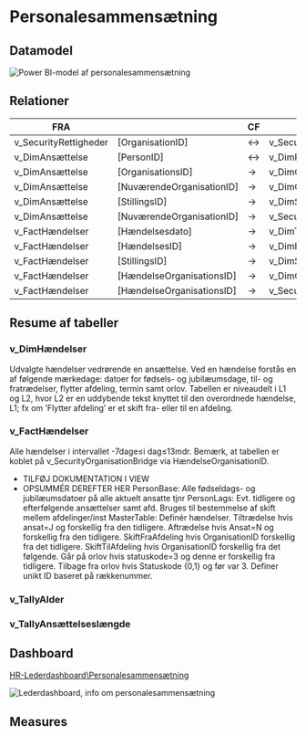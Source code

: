 # Personalesammensætning

## Datamodel
![Power BI-model af personalesammensætning](https://raw.githubusercontent.com/DataOgDigitalisering/dokumentation/master/Images/cube_model_personalesammensætning.png)


## Relationer

|     FRA                         |                                  |      CF      |     TIL                             |               |     KARDINALITET    |     AKTIV    |
|---------------------------------|----------------------------------|--------------|-------------------------------------|---------------|---------------------|--------------|
|     v_SecurityRettigheder       |     [OrganisationID]             |     ↔        |     v_SecurityOrganisationBridge    |     [ID]      |     *:1             |     J        |
|     v_DimAnsættelse             |     [PersonID]                   |     ↔        |     v_DimPerson                     |     [ID]      |     *:1             |     J        |
|     v_DimAnsættelse             |     [OrganisationsID]            |     →        |     v_DimOrganisation               |     [ID]      |     *:1             |     J        |
|     v_DimAnsættelse             |     [NuværendeOrganisationID]    |     →        |     v_DimOrganisation               |     [ID]      |     *:1             |     N        |
|     v_DimAnsættelse             |     [StillingsID]                |     →        |     v_DimStilling                   |     [ID]      |     *:1             |     J        |
|     v_DimAnsættelse             |     [NuværendeOrganisationID]    |     →        |     v_SecurityOrganisationBridge    |     [ID]      |     *:1             |     J        |
|     v_FactHændelser             |     [Hændelsesdato]              |     →        |     v_DimTidDato                    |     [Dato]    |     *:1             |     J        |
|     v_FactHændelser             |     [HændelsesID]                |     →        |     v_DimHændelser                  |     [ID]      |     *:1             |     J        |
|     v_FactHændelser             |     [StillingsID]                |     →        |     v_DimStilling                   |     [ID]      |     *:1             |     J        |
|     v_FactHændelser             |     [HændelseOrganisationsID]    |     →        |     v_DimOrganisation               |     [ID]      |     *:1             |     J        |
|     v_FactHændelser             |     [HændelseOrganisationsID]    |     →        |     v_SecurityOrganisationBridge    |     [ID]      |     *:1             |     J        |


## Resume af tabeller

### v_DimHændelser
Udvalgte hændelser vedrørende en ansættelse.
Ved en hændelse forstås en af følgende mærkedage: datoer for fødsels- og jubilæumsdage, til- og fratrædelser, flytter afdeling, termin samt orlov. 
Tabellen er niveaudelt i L1 og L2, hvor L2 er en uddybende tekst knyttet til den overordnede hændelse, L1; fx om ’Flytter afdeling’ er et skift fra- eller til en afdeling.


### v_FactHændelser
Alle hændelser i intervallet -7dage≤i dag≤13mdr. 
Bemærk, at tabellen er koblet på v_SecurityOrganisationBridge via HændelseOrganisationID.
- TILFØJ DOKUMENTATION I VIEW 
- OPSUMMÉR DEREFTER HER
PersonBase: Alle fødseldags- og jubilæumsdatoer på alle aktuelt ansatte tjnr
PersonLags: Evt. tidligere og efterfølgende ansættelser samt afd. Bruges til bestemmelse af skift mellem afdelinger/inst
MasterTable: Definér hændelser. Tiltrædelse hvis ansat=J og forskellig fra den tidligere. Aftrædelse hvis Ansat=N og forskellig fra den tidligere. SkiftFraAfdeling hvis OrganisationID forskellig fra det tidligere. SkiftTilAfdeling hvis OrganisationID forskellig fra det følgende. Går på orlov hvis statuskode=3 og denne er forskellig fra tidligere. Tilbage fra orlov hvis Statuskode {0,1} og før var 3. Definer unikt ID baseret på rækkenummer.


### v_TallyAlder

### v_TallyAnsættelseslængde


## Dashboard
[HR-Lederdashboard\Personalesammensætning](https://flis.regionh.top.local:444/PBIReports/powerbi/L%C3%B8n%20og%20HR/HRDashboard/Personalesammens%C3%A6tning?RC:Toolbar=False)

![Lederdashboard, info om personalesammensætning](https://raw.githubusercontent.com/DataOgDigitalisering/dokumentation/master/Images/dashboard_personalesammensætning_info.png)


## Measures
